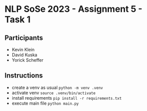 # NLP SoSe 2023 - Assignment 5 - Task 1

## Participants

- Kevin Klein
- David Kuska
- Yorick Scheffer

## Instructions

- create a venv as usual `python -m venv .venv`
- activate venv `source .venv/bin/activate`
- install requirements `pip install -r requirements.txt`
- execute main file `python main.py`
